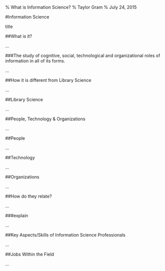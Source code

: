 % What is Information Science?
% Taylor Gram
% July 24, 2015


#Information Science

<aside class="notes">
title 
</aside>

##What is it?

<aside class="notes">
...
</aside>

###The study of cognitive, social, technological and organizational roles of information in all of its forms.

<aside class="notes">
...
</aside>

##How it is different from Library Science

<aside class="notes">
...
</aside>

##Library Science

<aside class="notes">
...
</aside>

##People, Technology & Organizations

<aside class="notes">
...
</aside>

##People

<aside class="notes">
...
</aside>

##Technology

<aside class="notes">
...
</aside>

##Organizations

<aside class="notes">
...
</aside>

##How do they relate?

<aside class="notes">
...
</aside>

###explain

<aside class="notes">
...
</aside>

##Key Aspects/Skills of Information Science Professionals

<aside class="notes">
...
</aside>

##Jobs Within the Field

<aside class="notes">
...
</aside>